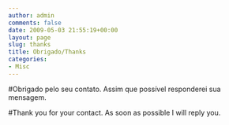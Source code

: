 ```yaml
---
author: admin
comments: false
date: 2009-05-03 21:55:19+00:00
layout: page
slug: thanks
title: Obrigado/Thanks
categories:
- Misc
---
```



#Obrigado pelo seu contato. Assim que possível responderei sua mensagem.

#Thank you for your contact. As soon as possible I will reply you.
